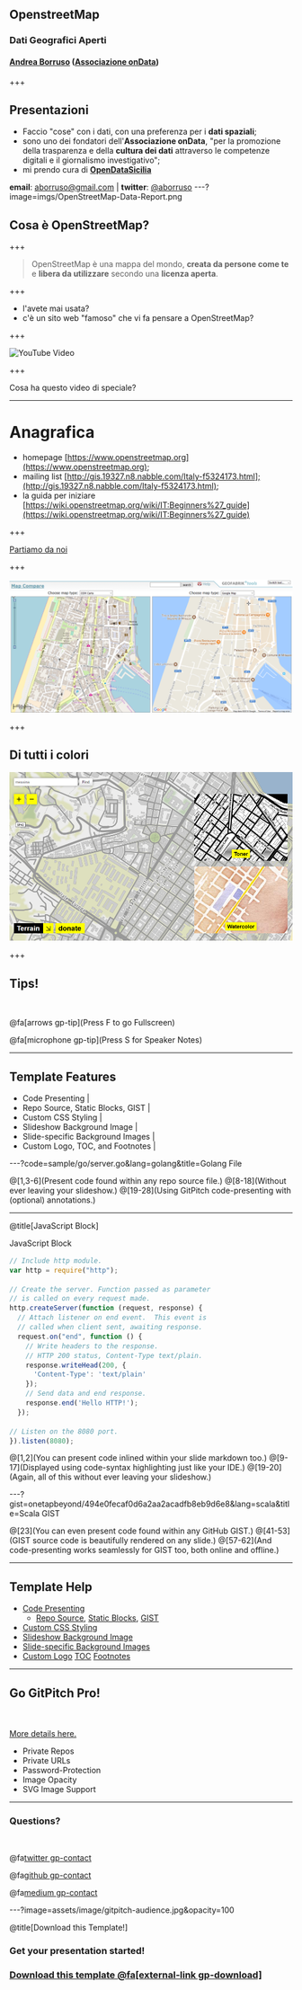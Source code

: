 ## OpenstreetMap

### Dati Geografici Aperti
#### [Andrea Borruso](https://twitter.com/aborruso/) ([Associazione onData](http://ondata.it/))

+++

## Presentazioni

- Faccio "cose" con i dati, con una preferenza per i **dati spaziali**;
- sono uno dei fondatori dell'**Associazione onData**, "per la promozione della trasparenza e della **cultura dei dati** attraverso le competenze digitali e il giornalismo investigativo";
- mi prendo cura di **[OpenDataSicilia](http://opendatasicilia.it/)**

**email**: aborruso@gmail.com | **twitter**: [@aborruso](https://twitter.com/aborruso)
---?image=imgs/OpenStreetMap-Data-Report.png

## Cosa è OpenStreetMap?

+++

> OpenStreetMap è una mappa del mondo, **creata da persone come te** e **libera da utilizzare** secondo una **licenza aperta**.

+++

- l'avete mai usata?
- c'è un sito web "famoso" che vi fa pensare a OpenStreetMap?

+++

![YouTube Video](https://www.youtube.com/embed/7sC83j6vzjo)

+++

Cosa ha questo video di speciale?

---

# Anagrafica

- homepage [https://www.openstreetmap.org](https://www.openstreetmap.org);
- mailing list [http://gis.19327.n8.nabble.com/Italy-f5324173.html];(http://gis.19327.n8.nabble.com/Italy-f5324173.html);
- la guida per iniziare [https://wiki.openstreetmap.org/wiki/IT:Beginners%27_guide](https://wiki.openstreetmap.org/wiki/IT:Beginners%27_guide)

+++

[Partiamo da noi](https://www.openstreetmap.org/#map=18/38.22174/15.23622)

+++

[![compare](./imgs/compare.png)](https://tools.geofabrik.de/mc/#16/38.2201/15.2380&num=2&mt0=mapnik&mt1=google-map)

+++

## Di tutti i colori

[![colori](./imgs/colori.png)](http://maps.stamen.com/#terrain/16/38.1848/15.5505)

+++


## Tips!

<br>

@fa[arrows gp-tip](Press F to go Fullscreen)

@fa[microphone gp-tip](Press S for Speaker Notes)

---

## Template Features

- Code Presenting |
- Repo Source, Static Blocks, GIST |
- Custom CSS Styling |
- Slideshow Background Image |
- Slide-specific Background Images |
- Custom Logo, TOC, and Footnotes |

---?code=sample/go/server.go&lang=golang&title=Golang File

@[1,3-6](Present code found within any repo source file.)
@[8-18](Without ever leaving your slideshow.)
@[19-28](Using GitPitch code-presenting with (optional) annotations.)

---

@title[JavaScript Block]

<p><span class="slide-title">JavaScript Block</span></p>

```javascript
// Include http module.
var http = require("http");

// Create the server. Function passed as parameter
// is called on every request made.
http.createServer(function (request, response) {
  // Attach listener on end event.  This event is
  // called when client sent, awaiting response.
  request.on("end", function () {
    // Write headers to the response.
    // HTTP 200 status, Content-Type text/plain.
    response.writeHead(200, {
      'Content-Type': 'text/plain'
    });
    // Send data and end response.
    response.end('Hello HTTP!');
  });

// Listen on the 8080 port.
}).listen(8080);
```

@[1,2](You can present code inlined within your slide markdown too.)
@[9-17](Displayed using code-syntax highlighting just like your IDE.)
@[19-20](Again, all of this without ever leaving your slideshow.)

---?gist=onetapbeyond/494e0fecaf0d6a2aa2acadfb8eb9d6e8&lang=scala&title=Scala GIST

@[23](You can even present code found within any GitHub GIST.)
@[41-53](GIST source code is beautifully rendered on any slide.)
@[57-62](And code-presenting works seamlessly for GIST too, both online and offline.)

---

## Template Help

- [Code Presenting](https://github.com/gitpitch/gitpitch/wiki/Code-Presenting)
  + [Repo Source](https://github.com/gitpitch/gitpitch/wiki/Code-Delimiter-Slides), [Static Blocks](https://github.com/gitpitch/gitpitch/wiki/Code-Slides), [GIST](https://github.com/gitpitch/gitpitch/wiki/GIST-Slides) 
- [Custom CSS Styling](https://github.com/gitpitch/gitpitch/wiki/Slideshow-Custom-CSS)
- [Slideshow Background Image](https://github.com/gitpitch/gitpitch/wiki/Background-Setting)
- [Slide-specific Background Images](https://github.com/gitpitch/gitpitch/wiki/Image-Slides#background)
- [Custom Logo](https://github.com/gitpitch/gitpitch/wiki/Logo-Setting) [TOC](https://github.com/gitpitch/gitpitch/wiki/Table-of-Contents) [Footnotes](https://github.com/gitpitch/gitpitch/wiki/Footnote-Setting)

---

## Go GitPitch Pro!

<br>
<div class="left">
    <i class="fa fa-user-secret fa-5x" aria-hidden="true"> </i><br>
    <a href="https://gitpitch.com/pro-features" class="pro-link">
    More details here.</a>
</div>
<div class="right">
    <ul>
        <li>Private Repos</li>
        <li>Private URLs</li>
        <li>Password-Protection</li>
        <li>Image Opacity</li>
        <li>SVG Image Support</li>
    </ul>
</div>

---

### Questions?

<br>

@fa[twitter gp-contact](@gitpitch)

@fa[github gp-contact](gitpitch)

@fa[medium gp-contact](@gitpitch)

---?image=assets/image/gitpitch-audience.jpg&opacity=100

@title[Download this Template!]

### Get your presentation started!
### [Download this template @fa[external-link gp-download]](https://gitpitch.com/template/download/black)

